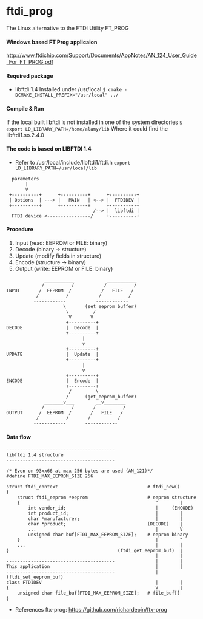 # ftdi_prog
The Linux alternative to the FTDI Utility FT_PROG

#### Windows based FT Prog applicaion
http://www.ftdichip.com/Support/Documents/AppNotes/AN_124_User_Guide_For_FT_PROG.pdf

#### Required package
- libftdi 1.4
  Installed under /usr/local
```$ cmake -DCMAKE_INSTALL_PREFIX="/usr/local" ../```

#### Compile & Run
If the local built libftdi is not installed in one of the system directories
```$ export LD_LIBRARY_PATH=/home/alamy/lib```
Where it could find the libftdi1.so.2.4.0

#### The code is based on LIBFTDI 1.4
- Refer to /usr/local/include/libftdi1/ftdi.h
```export LD_LIBRARY_PATH=/usr/local/lib```

```
  parameters
       |
       V
 +----------+      +----------+      +----------+
 | Options  | ---> |   MAIN   | <--> |  FTDIDEV |
 +----------+      +----------+      +----------+
                                /--> |  libftdi |
  FTDI device <----------------/     +----------+

```

#### Procedure
1. Input  (read: EEPROM or FILE: binary)
2. Decode (binary -> structure)
3. Update (modify fields in structure)
4. Encode (structure -> binary)
5. Output (write: EEPROM or FILE: binary)

```
              ___________            ___________
             /          /           /          /
INPUT       /  EEPROM  /           /   FILE   /
           /          /           /          /
          ------------           ------------
                     \       (set_eeprom_buffer)
                      \         /
                       V       V
                      +----------+
DECODE                |  Decode  |
                      +----------+
                            |
                            v
                      +----------+
UPDATE                |  Update  |
                      +----------+
                            |
                            v
                      +----------+
ENCODE                |  Encode  |
                      +----------+
                       /         \
                      /      (get_eeprom_buffer)
              _______v___        __v________
             /          /       /          /
OUTPUT      /  EEPROM  /       /   FILE   /
           /          /       /          /
          ------------       ------------
```

#### Data flow
```{.cpp}
----------------------------------------
libftdi 1.4 structure
----------------------------------------

/* Even on 93xx66 at max 256 bytes are used (AN_121)*/
#define FTDI_MAX_EEPROM_SIZE 256

struct ftdi_context                                 # ftdi_new()
{
    struct ftdi_eeprom *eeprom                      # eeprom structure
    {                                                  ^        |
        int vendor_id;                                 |     (ENCODE)
        int product_id;                                |        |
        char *manufacturer;                            |        |
        char *product;                              (DECODE)    |
        ...                                            |        V
        unsigned char buf[FTDI_MAX_EEPROM_SIZE];    # eeprom binary
    }                                                  |        ^
    ...                                                |        |
}                                        (ftdi_get_eeprom_buf)  |
                                                       |        |
----------------------------------------               |        |
This application                                       |        |
----------------------------------------               |  (ftdi_set_eeprom_buf)
class FTDIDEV                                          |        |
{                                                      V        |
    unsigned char file_buf[FTDI_MAX_EEPROM_SIZE];   # file_buf[]
}
```


- References
ftx-prog: https://github.com/richardeoin/ftx-prog
